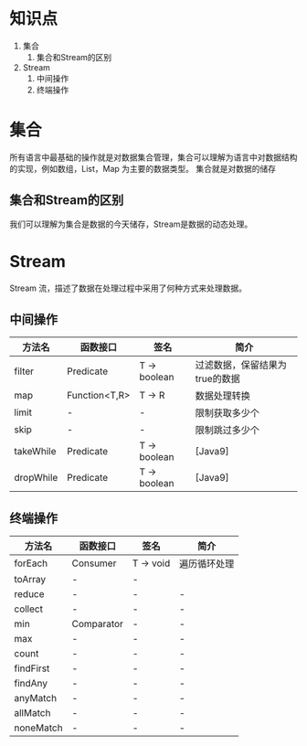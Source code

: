 # 知识点

1. 集合
   1. 集合和Stream的区别
2. Stream
   1. 中间操作
   2. 终端操作

# 集合
所有语言中最基础的操作就是对数据集合管理，集合可以理解为语言中对数据结构的实现，例如数组，List，Map 为主要的数据类型。
集合就是对数据的储存

## 集合和Stream的区别

我们可以理解为集合是数据的今天储存，Stream是数据的动态处理。

# Stream 

Stream 流，描述了数据在处理过程中采用了何种方式来处理数据。

## 中间操作

| 方法名    | 函数接口      | 签名         | 简介                           |
| --------- | ------------- | ------------ | ------------------------------ |
| filter    | Predicate<T>  | T -> boolean | 过滤数据，保留结果为true的数据 |
| map       | Function<T,R> | T -> R       | 数据处理转换                   |
| limit     | -             | -            | 限制获取多少个                 |
| skip      | -             | -            | 限制跳过多少个                 |
| takeWhile | Predicate<T>  | T -> boolean | [Java9]                        |
| dropWhile | Predicate<T>  | T -> boolean | [Java9]                        |

## 终端操作

| 方法名    | 函数接口      | 签名      | 简介         |
| --------- | ------------- | --------- | ------------ |
| forEach   | Consumer<T>   | T -> void | 遍历循环处理 |
| toArray   | -             | -         |              |
| reduce    | -             | -         | -            |
| collect   | -             | -         | -            |
| min       | Comparator<T> | -         | -            |
| max       | -             | -         | -            |
| count     | -             | -         | -            |
| findFirst | -             | -         | -            |
| findAny   | -             | -         | -            |
| anyMatch  | -             | -         | -            |
| allMatch  | -             | -         | -            |
| noneMatch | -             | -         | -            |
